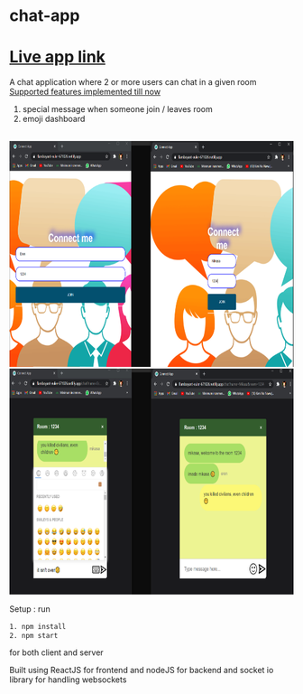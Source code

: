 # chat-app


# [Live app link](https://flamboyant-euler-671026.netlify.app/)

A chat application where 2 or more users can chat in a given room
<u>Supported features implemented till now</u>
1. special message when someone join / leaves room
2. emoji dashboard

<br>
<img src="./images/join.PNG" height="400"/>
<img src="./images/chat.PNG" height="400" />
<br>

Setup :
 run 
 ```
 1. npm install
 2. npm start 
 ```
 for both client and server
 
 Built using ReactJS for frontend and nodeJS for backend and socket io library for handling websockets
